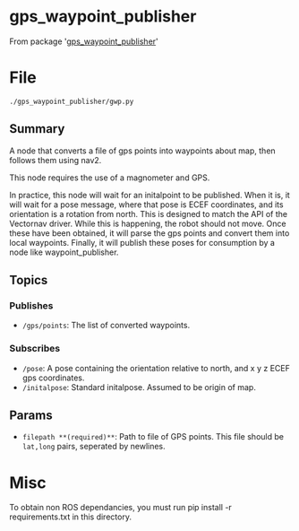 # gps_waypoint_publisher
From package '[gps_waypoint_publisher](https://youtu.be/oHg5SJYRHA0)'
# File
`./gps_waypoint_publisher/gwp.py`

## Summary 
 A node that converts a file of gps points into waypoints about map, then follows them using nav2.

This node requires the use of a magnometer and GPS.

In practice, this node will wait for an initalpoint to be published. When it is, it will wait for a pose message, where that pose
is ECEF coordinates, and its orientation is a rotation from north. This is designed to match the API of the Vectornav driver.
While this is happening, the robot should not move. Once these have been obtained, it will parse the gps points and convert them into local waypoints. Finally, it will
publish these poses for consumption by a node like waypoint_publisher.

## Topics

### Publishes
- `/gps/points`: The list of converted waypoints.

### Subscribes
- `/pose`: A pose containing the orientation relative to north, and x y z ECEF gps coordinates.
- `/initalpose`: Standard initalpose. Assumed to be origin of map.

## Params
- `filepath **(required)**`: Path to file of GPS points. This file should be `lat,long` pairs, seperated by newlines.

# Misc 
 To obtain non ROS dependancies, you must run pip install -r requirements.txt in this directory. 
